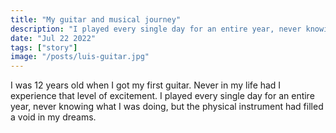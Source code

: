 ```yaml
---
title: "My guitar and musical journey"
description: "I played every single day for an entire year, never knowing what I was doing, but the physical instrument had filled a void in my dreams."
date: "Jul 22 2022"
tags: ["story"]
image: "/posts/luis-guitar.jpg"
---
```


I was 12 years old when I got my first guitar. Never in my life had I experience that level of excitement. I played every single day for an entire year, never knowing what I was doing, but the physical instrument had filled a void in my dreams.

